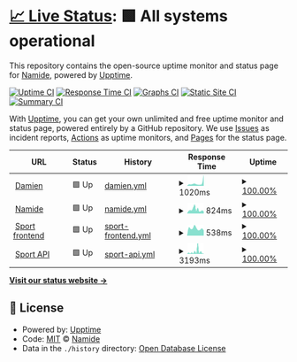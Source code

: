 # [📈 Live Status](https://Namide.github.io/upptime): <!--live status--> **🟩 All systems operational**

This repository contains the open-source uptime monitor and status page for [Namide](namide.com), powered by [Upptime](https://github.com/upptime/upptime).

[![Uptime CI](https://github.com/Namide/upptime/workflows/Uptime%20CI/badge.svg)](https://github.com/Namide/upptime/actions?query=workflow%3A%22Uptime+CI%22)
[![Response Time CI](https://github.com/Namide/upptime/workflows/Response%20Time%20CI/badge.svg)](https://github.com/Namide/upptime/actions?query=workflow%3A%22Response+Time+CI%22)
[![Graphs CI](https://github.com/Namide/upptime/workflows/Graphs%20CI/badge.svg)](https://github.com/Namide/upptime/actions?query=workflow%3A%22Graphs+CI%22)
[![Static Site CI](https://github.com/Namide/upptime/workflows/Static%20Site%20CI/badge.svg)](https://github.com/Namide/upptime/actions?query=workflow%3A%22Static+Site+CI%22)
[![Summary CI](https://github.com/Namide/upptime/workflows/Summary%20CI/badge.svg)](https://github.com/Namide/upptime/actions?query=workflow%3A%22Summary+CI%22)

With [Upptime](https://upptime.js.org), you can get your own unlimited and free uptime monitor and status page, powered entirely by a GitHub repository. We use [Issues](https://github.com/Namide/upptime/issues) as incident reports, [Actions](https://github.com/Namide/upptime/actions) as uptime monitors, and [Pages](https://Namide.github.io/upptime) for the status page.

<!--start: status pages-->
<!-- This summary is generated by Upptime (https://github.com/upptime/upptime) -->
<!-- Do not edit this manually, your changes will be overwritten -->
<!-- prettier-ignore -->
| URL | Status | History | Response Time | Uptime |
| --- | ------ | ------- | ------------- | ------ |
| <img alt="" src="https://icons.duckduckgo.com/ip3/damien-doussaud.com.ico" height="13"> [Damien](https://damien-doussaud.com/) | 🟩 Up | [damien.yml](https://github.com/Namide/upptime/commits/HEAD/history/damien.yml) | <details><summary><img alt="Response time graph" src="./graphs/damien/response-time-week.png" height="20"> 1020ms</summary><br><a href="https://Namide.github.io/upptime/history/damien"><img alt="Response time 737" src="https://img.shields.io/endpoint?url=https%3A%2F%2Fraw.githubusercontent.com%2FNamide%2Fupptime%2FHEAD%2Fapi%2Fdamien%2Fresponse-time.json"></a><br><a href="https://Namide.github.io/upptime/history/damien"><img alt="24-hour response time 428" src="https://img.shields.io/endpoint?url=https%3A%2F%2Fraw.githubusercontent.com%2FNamide%2Fupptime%2FHEAD%2Fapi%2Fdamien%2Fresponse-time-day.json"></a><br><a href="https://Namide.github.io/upptime/history/damien"><img alt="7-day response time 1020" src="https://img.shields.io/endpoint?url=https%3A%2F%2Fraw.githubusercontent.com%2FNamide%2Fupptime%2FHEAD%2Fapi%2Fdamien%2Fresponse-time-week.json"></a><br><a href="https://Namide.github.io/upptime/history/damien"><img alt="30-day response time 742" src="https://img.shields.io/endpoint?url=https%3A%2F%2Fraw.githubusercontent.com%2FNamide%2Fupptime%2FHEAD%2Fapi%2Fdamien%2Fresponse-time-month.json"></a><br><a href="https://Namide.github.io/upptime/history/damien"><img alt="1-year response time 738" src="https://img.shields.io/endpoint?url=https%3A%2F%2Fraw.githubusercontent.com%2FNamide%2Fupptime%2FHEAD%2Fapi%2Fdamien%2Fresponse-time-year.json"></a></details> | <details><summary><a href="https://Namide.github.io/upptime/history/damien">100.00%</a></summary><a href="https://Namide.github.io/upptime/history/damien"><img alt="All-time uptime 99.94%" src="https://img.shields.io/endpoint?url=https%3A%2F%2Fraw.githubusercontent.com%2FNamide%2Fupptime%2FHEAD%2Fapi%2Fdamien%2Fuptime.json"></a><br><a href="https://Namide.github.io/upptime/history/damien"><img alt="24-hour uptime 100.00%" src="https://img.shields.io/endpoint?url=https%3A%2F%2Fraw.githubusercontent.com%2FNamide%2Fupptime%2FHEAD%2Fapi%2Fdamien%2Fuptime-day.json"></a><br><a href="https://Namide.github.io/upptime/history/damien"><img alt="7-day uptime 100.00%" src="https://img.shields.io/endpoint?url=https%3A%2F%2Fraw.githubusercontent.com%2FNamide%2Fupptime%2FHEAD%2Fapi%2Fdamien%2Fuptime-week.json"></a><br><a href="https://Namide.github.io/upptime/history/damien"><img alt="30-day uptime 100.00%" src="https://img.shields.io/endpoint?url=https%3A%2F%2Fraw.githubusercontent.com%2FNamide%2Fupptime%2FHEAD%2Fapi%2Fdamien%2Fuptime-month.json"></a><br><a href="https://Namide.github.io/upptime/history/damien"><img alt="1-year uptime 99.95%" src="https://img.shields.io/endpoint?url=https%3A%2F%2Fraw.githubusercontent.com%2FNamide%2Fupptime%2FHEAD%2Fapi%2Fdamien%2Fuptime-year.json"></a></details>
| <img alt="" src="https://icons.duckduckgo.com/ip3/namide.com.ico" height="13"> [Namide](https://namide.com/en) | 🟩 Up | [namide.yml](https://github.com/Namide/upptime/commits/HEAD/history/namide.yml) | <details><summary><img alt="Response time graph" src="./graphs/namide/response-time-week.png" height="20"> 824ms</summary><br><a href="https://Namide.github.io/upptime/history/namide"><img alt="Response time 593" src="https://img.shields.io/endpoint?url=https%3A%2F%2Fraw.githubusercontent.com%2FNamide%2Fupptime%2FHEAD%2Fapi%2Fnamide%2Fresponse-time.json"></a><br><a href="https://Namide.github.io/upptime/history/namide"><img alt="24-hour response time 512" src="https://img.shields.io/endpoint?url=https%3A%2F%2Fraw.githubusercontent.com%2FNamide%2Fupptime%2FHEAD%2Fapi%2Fnamide%2Fresponse-time-day.json"></a><br><a href="https://Namide.github.io/upptime/history/namide"><img alt="7-day response time 824" src="https://img.shields.io/endpoint?url=https%3A%2F%2Fraw.githubusercontent.com%2FNamide%2Fupptime%2FHEAD%2Fapi%2Fnamide%2Fresponse-time-week.json"></a><br><a href="https://Namide.github.io/upptime/history/namide"><img alt="30-day response time 679" src="https://img.shields.io/endpoint?url=https%3A%2F%2Fraw.githubusercontent.com%2FNamide%2Fupptime%2FHEAD%2Fapi%2Fnamide%2Fresponse-time-month.json"></a><br><a href="https://Namide.github.io/upptime/history/namide"><img alt="1-year response time 633" src="https://img.shields.io/endpoint?url=https%3A%2F%2Fraw.githubusercontent.com%2FNamide%2Fupptime%2FHEAD%2Fapi%2Fnamide%2Fresponse-time-year.json"></a></details> | <details><summary><a href="https://Namide.github.io/upptime/history/namide">100.00%</a></summary><a href="https://Namide.github.io/upptime/history/namide"><img alt="All-time uptime 99.88%" src="https://img.shields.io/endpoint?url=https%3A%2F%2Fraw.githubusercontent.com%2FNamide%2Fupptime%2FHEAD%2Fapi%2Fnamide%2Fuptime.json"></a><br><a href="https://Namide.github.io/upptime/history/namide"><img alt="24-hour uptime 100.00%" src="https://img.shields.io/endpoint?url=https%3A%2F%2Fraw.githubusercontent.com%2FNamide%2Fupptime%2FHEAD%2Fapi%2Fnamide%2Fuptime-day.json"></a><br><a href="https://Namide.github.io/upptime/history/namide"><img alt="7-day uptime 100.00%" src="https://img.shields.io/endpoint?url=https%3A%2F%2Fraw.githubusercontent.com%2FNamide%2Fupptime%2FHEAD%2Fapi%2Fnamide%2Fuptime-week.json"></a><br><a href="https://Namide.github.io/upptime/history/namide"><img alt="30-day uptime 100.00%" src="https://img.shields.io/endpoint?url=https%3A%2F%2Fraw.githubusercontent.com%2FNamide%2Fupptime%2FHEAD%2Fapi%2Fnamide%2Fuptime-month.json"></a><br><a href="https://Namide.github.io/upptime/history/namide"><img alt="1-year uptime 99.84%" src="https://img.shields.io/endpoint?url=https%3A%2F%2Fraw.githubusercontent.com%2FNamide%2Fupptime%2FHEAD%2Fapi%2Fnamide%2Fuptime-year.json"></a></details>
| <img alt="" src="https://icons.duckduckgo.com/ip3/sport.namide.com.ico" height="13"> [Sport frontend](https://sport.namide.com/) | 🟩 Up | [sport-frontend.yml](https://github.com/Namide/upptime/commits/HEAD/history/sport-frontend.yml) | <details><summary><img alt="Response time graph" src="./graphs/sport-frontend/response-time-week.png" height="20"> 538ms</summary><br><a href="https://Namide.github.io/upptime/history/sport-frontend"><img alt="Response time 610" src="https://img.shields.io/endpoint?url=https%3A%2F%2Fraw.githubusercontent.com%2FNamide%2Fupptime%2FHEAD%2Fapi%2Fsport-frontend%2Fresponse-time.json"></a><br><a href="https://Namide.github.io/upptime/history/sport-frontend"><img alt="24-hour response time 416" src="https://img.shields.io/endpoint?url=https%3A%2F%2Fraw.githubusercontent.com%2FNamide%2Fupptime%2FHEAD%2Fapi%2Fsport-frontend%2Fresponse-time-day.json"></a><br><a href="https://Namide.github.io/upptime/history/sport-frontend"><img alt="7-day response time 538" src="https://img.shields.io/endpoint?url=https%3A%2F%2Fraw.githubusercontent.com%2FNamide%2Fupptime%2FHEAD%2Fapi%2Fsport-frontend%2Fresponse-time-week.json"></a><br><a href="https://Namide.github.io/upptime/history/sport-frontend"><img alt="30-day response time 611" src="https://img.shields.io/endpoint?url=https%3A%2F%2Fraw.githubusercontent.com%2FNamide%2Fupptime%2FHEAD%2Fapi%2Fsport-frontend%2Fresponse-time-month.json"></a><br><a href="https://Namide.github.io/upptime/history/sport-frontend"><img alt="1-year response time 631" src="https://img.shields.io/endpoint?url=https%3A%2F%2Fraw.githubusercontent.com%2FNamide%2Fupptime%2FHEAD%2Fapi%2Fsport-frontend%2Fresponse-time-year.json"></a></details> | <details><summary><a href="https://Namide.github.io/upptime/history/sport-frontend">100.00%</a></summary><a href="https://Namide.github.io/upptime/history/sport-frontend"><img alt="All-time uptime 99.96%" src="https://img.shields.io/endpoint?url=https%3A%2F%2Fraw.githubusercontent.com%2FNamide%2Fupptime%2FHEAD%2Fapi%2Fsport-frontend%2Fuptime.json"></a><br><a href="https://Namide.github.io/upptime/history/sport-frontend"><img alt="24-hour uptime 100.00%" src="https://img.shields.io/endpoint?url=https%3A%2F%2Fraw.githubusercontent.com%2FNamide%2Fupptime%2FHEAD%2Fapi%2Fsport-frontend%2Fuptime-day.json"></a><br><a href="https://Namide.github.io/upptime/history/sport-frontend"><img alt="7-day uptime 100.00%" src="https://img.shields.io/endpoint?url=https%3A%2F%2Fraw.githubusercontent.com%2FNamide%2Fupptime%2FHEAD%2Fapi%2Fsport-frontend%2Fuptime-week.json"></a><br><a href="https://Namide.github.io/upptime/history/sport-frontend"><img alt="30-day uptime 100.00%" src="https://img.shields.io/endpoint?url=https%3A%2F%2Fraw.githubusercontent.com%2FNamide%2Fupptime%2FHEAD%2Fapi%2Fsport-frontend%2Fuptime-month.json"></a><br><a href="https://Namide.github.io/upptime/history/sport-frontend"><img alt="1-year uptime 99.95%" src="https://img.shields.io/endpoint?url=https%3A%2F%2Fraw.githubusercontent.com%2FNamide%2Fupptime%2FHEAD%2Fapi%2Fsport-frontend%2Fuptime-year.json"></a></details>
| <img alt="" src="https://icons.duckduckgo.com/ip3/api.sport.namide.com.ico" height="13"> [Sport API](https://api.sport.namide.com/api/v1) | 🟩 Up | [sport-api.yml](https://github.com/Namide/upptime/commits/HEAD/history/sport-api.yml) | <details><summary><img alt="Response time graph" src="./graphs/sport-api/response-time-week.png" height="20"> 3193ms</summary><br><a href="https://Namide.github.io/upptime/history/sport-api"><img alt="Response time 1404" src="https://img.shields.io/endpoint?url=https%3A%2F%2Fraw.githubusercontent.com%2FNamide%2Fupptime%2FHEAD%2Fapi%2Fsport-api%2Fresponse-time.json"></a><br><a href="https://Namide.github.io/upptime/history/sport-api"><img alt="24-hour response time 408" src="https://img.shields.io/endpoint?url=https%3A%2F%2Fraw.githubusercontent.com%2FNamide%2Fupptime%2FHEAD%2Fapi%2Fsport-api%2Fresponse-time-day.json"></a><br><a href="https://Namide.github.io/upptime/history/sport-api"><img alt="7-day response time 3193" src="https://img.shields.io/endpoint?url=https%3A%2F%2Fraw.githubusercontent.com%2FNamide%2Fupptime%2FHEAD%2Fapi%2Fsport-api%2Fresponse-time-week.json"></a><br><a href="https://Namide.github.io/upptime/history/sport-api"><img alt="30-day response time 1961" src="https://img.shields.io/endpoint?url=https%3A%2F%2Fraw.githubusercontent.com%2FNamide%2Fupptime%2FHEAD%2Fapi%2Fsport-api%2Fresponse-time-month.json"></a><br><a href="https://Namide.github.io/upptime/history/sport-api"><img alt="1-year response time 1436" src="https://img.shields.io/endpoint?url=https%3A%2F%2Fraw.githubusercontent.com%2FNamide%2Fupptime%2FHEAD%2Fapi%2Fsport-api%2Fresponse-time-year.json"></a></details> | <details><summary><a href="https://Namide.github.io/upptime/history/sport-api">100.00%</a></summary><a href="https://Namide.github.io/upptime/history/sport-api"><img alt="All-time uptime 99.97%" src="https://img.shields.io/endpoint?url=https%3A%2F%2Fraw.githubusercontent.com%2FNamide%2Fupptime%2FHEAD%2Fapi%2Fsport-api%2Fuptime.json"></a><br><a href="https://Namide.github.io/upptime/history/sport-api"><img alt="24-hour uptime 100.00%" src="https://img.shields.io/endpoint?url=https%3A%2F%2Fraw.githubusercontent.com%2FNamide%2Fupptime%2FHEAD%2Fapi%2Fsport-api%2Fuptime-day.json"></a><br><a href="https://Namide.github.io/upptime/history/sport-api"><img alt="7-day uptime 100.00%" src="https://img.shields.io/endpoint?url=https%3A%2F%2Fraw.githubusercontent.com%2FNamide%2Fupptime%2FHEAD%2Fapi%2Fsport-api%2Fuptime-week.json"></a><br><a href="https://Namide.github.io/upptime/history/sport-api"><img alt="30-day uptime 100.00%" src="https://img.shields.io/endpoint?url=https%3A%2F%2Fraw.githubusercontent.com%2FNamide%2Fupptime%2FHEAD%2Fapi%2Fsport-api%2Fuptime-month.json"></a><br><a href="https://Namide.github.io/upptime/history/sport-api"><img alt="1-year uptime 99.97%" src="https://img.shields.io/endpoint?url=https%3A%2F%2Fraw.githubusercontent.com%2FNamide%2Fupptime%2FHEAD%2Fapi%2Fsport-api%2Fuptime-year.json"></a></details>

<!--end: status pages-->

[**Visit our status website →**](https://Namide.github.io/upptime)

## 📄 License

- Powered by: [Upptime](https://github.com/upptime/upptime)
- Code: [MIT](./LICENSE) © [Namide](namide.com)
- Data in the `./history` directory: [Open Database License](https://opendatacommons.org/licenses/odbl/1-0/)
